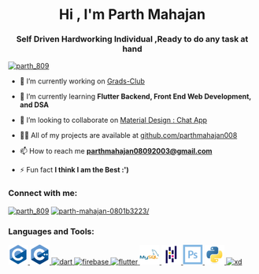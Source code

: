 <h1 align="center">Hi , I'm Parth Mahajan</h1>
<h3 align="center">Self Driven Hardworking Individual ,Ready to do any task at hand</h3>

<p align="left"> <a href="https://twitter.com/parth_809" target="blank"><img src="https://img.shields.io/twitter/follow/parth_809?logo=twitter&style=for-the-badge" alt="parth_809" /></a> </p>

- 🔭 I’m currently working on [Grads-Club](https://github.com/ritviknagpal48/GradClubs---Yehlo)

- 🌱 I’m currently learning **Flutter Backend, Front End Web Development, and DSA**

- 👯 I’m looking to collaborate on [Material Design : Chat App](https://github.com/zenghost1/Chatapp.git)

- 👨‍💻 All of my projects are available at [github.com/parthmahajan008](github.com/parthmahajan008)

- 📫 How to reach me **parthmahajan08092003@gmail.com**

- ⚡ Fun fact **I think I am the Best :')**

<h3 align="left">Connect with me:</h3>
<p align="left">
<a href="https://twitter.com/parth_809" target="blank"><img align="center" src="https://raw.githubusercontent.com/rahuldkjain/github-profile-readme-generator/master/src/images/icons/Social/twitter.svg" alt="parth_809" height="30" width="40" /></a>
<a href="https://linkedin.com/in/parth-mahajan-0801b3223/" target="blank"><img align="center" src="https://raw.githubusercontent.com/rahuldkjain/github-profile-readme-generator/master/src/images/icons/Social/linked-in-alt.svg" alt="parth-mahajan-0801b3223/" height="30" width="40" /></a>
</p>

<h3 align="left">Languages and Tools:</h3>
<p align="left"> <a href="https://www.cprogramming.com/" target="_blank" rel="noreferrer"> <img src="https://raw.githubusercontent.com/devicons/devicon/master/icons/c/c-original.svg" alt="c" width="40" height="40"/> </a> <a href="https://www.w3schools.com/cpp/" target="_blank" rel="noreferrer"> <img src="https://raw.githubusercontent.com/devicons/devicon/master/icons/cplusplus/cplusplus-original.svg" alt="cplusplus" width="40" height="40"/> </a> <a href="https://dart.dev" target="_blank" rel="noreferrer"> <img src="https://www.vectorlogo.zone/logos/dartlang/dartlang-icon.svg" alt="dart" width="40" height="40"/> </a> <a href="https://firebase.google.com/" target="_blank" rel="noreferrer"> <img src="https://www.vectorlogo.zone/logos/firebase/firebase-icon.svg" alt="firebase" width="40" height="40"/> </a> <a href="https://flutter.dev" target="_blank" rel="noreferrer"> <img src="https://www.vectorlogo.zone/logos/flutterio/flutterio-icon.svg" alt="flutter" width="40" height="40"/> </a> <a href="https://www.mysql.com/" target="_blank" rel="noreferrer"> <img src="https://raw.githubusercontent.com/devicons/devicon/master/icons/mysql/mysql-original-wordmark.svg" alt="mysql" width="40" height="40"/> </a> <a href="https://pandas.pydata.org/" target="_blank" rel="noreferrer"> <img src="https://raw.githubusercontent.com/devicons/devicon/2ae2a900d2f041da66e950e4d48052658d850630/icons/pandas/pandas-original.svg" alt="pandas" width="40" height="40"/> </a> <a href="https://www.photoshop.com/en" target="_blank" rel="noreferrer"> <img src="https://raw.githubusercontent.com/devicons/devicon/master/icons/photoshop/photoshop-line.svg" alt="photoshop" width="40" height="40"/> </a> <a href="https://www.python.org" target="_blank" rel="noreferrer"> <img src="https://raw.githubusercontent.com/devicons/devicon/master/icons/python/python-original.svg" alt="python" width="40" height="40"/> </a> <a href="https://www.adobe.com/products/xd.html" target="_blank" rel="noreferrer"> <img src="https://cdn.worldvectorlogo.com/logos/adobe-xd.svg" alt="xd" width="40" height="40"/> </a> </p>
